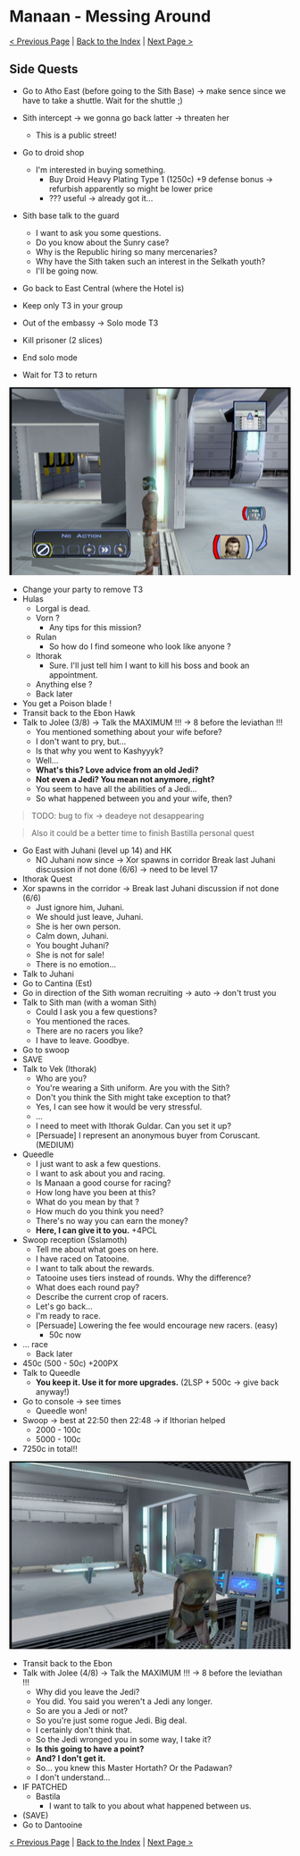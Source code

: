 
# Manaan - Messing Around

[< Previous Page](063_Manaan.md)
| [Back to the Index](./000_Index.md)
| [Next Page >](065_Dantooine.md)


## Side Quests

- Go to Atho East (before going to the Sith Base) -> make sence since we have to take a shuttle. Wait for the shuttle ;)
- Sith intercept -> we gonna go back latter -> threaten her
    - This is a public street!
- Go to droid shop
    - I'm interested in buying something.
        - Buy Droid Heavy Plating Type 1 (1250c) +9 defense bonus -> refurbish apparently so might be lower price
        - ??? useful -> already got it...
- Sith base talk to the guard
    - I want to ask you some questions.
    - Do you know about the Sunry case?
    - Why is the Republic hiring so many mercenaries?
    - Why have the Sith taken such an interest in the Selkath youth?
    - I'll be going now.


- Go back to East Central (where the Hotel is)
- Keep only T3 in your group
- Out of the embassy -> Solo mode T3
- Kill prisoner (2 slices)
- End solo mode
- Wait for T3 to return

![KOTOR Guide-18](../resources/images/screenshots/KOTOR%20Guide-18.png)

- Change your party to remove T3
- Hulas
    - Lorgal is dead.
    - Vorn ?
        - Any tips for this mission?
    - Rulan
        - So how do I find someone who look like anyone ?
    - Ithorak
        - Sure. I'll just tell him I want to kill his boss and book an appointment.
    - Anything else ?
    - Back later
- You get a Poison blade !
- Transit back to the Ebon Hawk
- Talk to Jolee (3/8) -> Talk the MAXIMUM !!! -> 8 before the leviathan !!!
    - You mentioned something about your wife before?
    - I don't want to pry, but...
    - Is that why you went to Kashyyyk?
    - Well...
    - **What's this? Love advice from an old Jedi?**
    - **Not even a Jedi? You mean not anymore, right?**
    - You seem to have all the abilities of a Jedi...
    - So what happened between you and your wife, then?


> TODO: bug to fix -> deadeye not desappearing

> Also it could be a better time to finish Bastilla personal quest

- Go East with Juhani (level up 14) and HK 
  - NO Juhani now since -> Xor spawns in corridor Break last Juhani discussion if not done (6/6) -> need to be level 17
- Ithorak Quest
- Xor spawns in the corridor  -> Break last Juhani discussion if not done (6/6)
  - Just ignore him, Juhani.
  - We should just leave, Juhani.
  - She is her own person.
  - Calm down, Juhani.
  - You bought Juhani?
  - She is not for sale!
  - There is no emotion...
- Talk to Juhani
- Go to Cantina (Est)
- Go in direction of the Sith woman recruiting -> auto -> don't trust you
- Talk to Sith man (with a woman Sith)
    - Could I ask you a few questions?
    - You mentioned the races.
    - There are no racers you like?
    - I have to leave. Goodbye.
- Go to swoop
- SAVE
- Talk to Vek (Ithorak)
    - Who are you?
    - You're wearing a Sith uniform. Are you with the Sith?
    - Don't you think the Sith might take exception to that?
    - Yes, I can see how it would be very stressful.
    - …
    - I need to meet with Ithorak Guldar. Can you set it up?
    - [Persuade] I represent an anonymous buyer from Coruscant. (MEDIUM)
- Queedle
    - I just want to ask a few questions.
    - I want to ask about you and racing.
    - Is Manaan a good course for racing?
    - How long have you been at this?
    - What do you mean by that ?
    - How much do you think you need?
    - There's no way you can earn the money?
    - **Here, I can give it to you.** +4PCL
- Swoop reception (Sslamoth)
    - Tell me about what goes on here.
    - I have raced on Tatooine.
    - I want to talk about the rewards.
    - Tatooine uses tiers instead of rounds. Why the difference?
    - What does each round pay?
    - Describe the current crop of racers.
    - Let's go back...
    - I'm ready to race.
    - [Persuade] Lowering the fee would encourage new racers. (easy)
        - 50c now
- ... race
    - Back later
- 450c (500 - 50c) +200PX
- Talk to Queedle
    - **You keep it. Use it for more upgrades.** (2LSP + 500c -> give back anyway!)
- Go to console -> see times
  - Queedle won!
- Swoop -> best at 22:50 then 22:48 -> if Ithorian helped
    - 2000 - 100c
    - 5000 - 100c
- 7250c in total!!

![KOTOR Guide-29](../resources/images/screenshots/KOTOR%20Guide-29.png)

- Transit back to the Ebon
- Talk with Jolee (4/8) -> Talk the MAXIMUM !!! -> 8 before the leviathan !!!
  - Why did you leave the Jedi?
  - You did. You said you weren't a Jedi any longer.
  - So are you a Jedi or not?
  - So you're just some rogue Jedi. Big deal.
  - I certainly don't think that.
  - So the Jedi wronged you in some way, I take it?
  - **Is this going to have a point?**
  - **And? I don't get it.**
  - So... you knew this Master Hortath? Or the Padawan?
  - I don't understand...
- IF PATCHED
    - Bastila
        - I want to talk to you about what happened between us.
- (SAVE)
- Go to Dantooine


[< Previous Page](063_Manaan.md)
| [Back to the Index](./000_Index.md)
| [Next Page >](./065_Dantooine.md)
